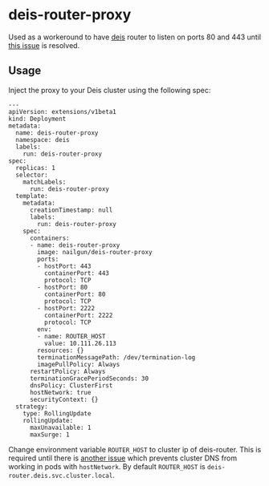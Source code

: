 # deis-router-proxy

Used as a workeround to have [deis](https://deis.com/workflow/) router to listen on ports 80 and 443 until [this issue](https://github.com/kubernetes/kubernetes/issues/23920) is resolved.

## Usage

Inject the proxy to your Deis cluster using the following spec:


```
---
apiVersion: extensions/v1beta1
kind: Deployment
metadata:
  name: deis-router-proxy
  namespace: deis
  labels:
    run: deis-router-proxy
spec:
  replicas: 1
  selector:
    matchLabels:
      run: deis-router-proxy
  template:
    metadata:
      creationTimestamp: null
      labels:
        run: deis-router-proxy
    spec:
      containers:
      - name: deis-router-proxy
        image: nailgun/deis-router-proxy
        ports:
        - hostPort: 443
          containerPort: 443
          protocol: TCP
        - hostPort: 80
          containerPort: 80
          protocol: TCP
        - hostPort: 2222
          containerPort: 2222
          protocol: TCP
        env:
        - name: ROUTER_HOST
          value: 10.111.26.113
        resources: {}
        terminationMessagePath: /dev/termination-log
        imagePullPolicy: Always
      restartPolicy: Always
      terminationGracePeriodSeconds: 30
      dnsPolicy: ClusterFirst
      hostNetwork: true
      securityContext: {}
  strategy:
    type: RollingUpdate
    rollingUpdate:
      maxUnavailable: 1
      maxSurge: 1
```

Change environment variable `ROUTER_HOST` to cluster ip of deis-router. This is required until there is [another issue](https://github.com/kubernetes/kubernetes/issues/17406) which prevents cluster DNS from working in pods with `hostNetwork`. By default `ROUTER_HOST` is `deis-router.deis.svc.cluster.local`.
